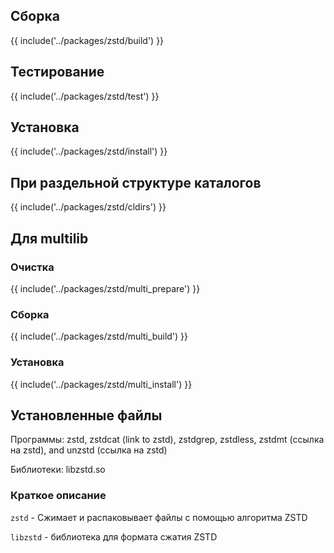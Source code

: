 <pkg :name="'zstd'" instsize showsbu2></pkg>

## Сборка

{{ include('../packages/zstd/build') }}

## Тестирование

{{ include('../packages/zstd/test') }}

## Установка

{{ include('../packages/zstd/install') }}

## При раздельной структуре каталогов

{{ include('../packages/zstd/cldirs') }}

## Для multilib

### Очистка

{{ include('../packages/zstd/multi_prepare') }}

### Сборка

{{ include('../packages/zstd/multi_build') }}

### Установка

{{ include('../packages/zstd/multi_install') }}

## Установленные файлы

Программы: zstd, zstdcat (link to zstd), zstdgrep, zstdless, zstdmt (ссылка на zstd), and unzstd (ссылка на zstd)

Библиотеки: libzstd.so

### Краткое описание

`zstd` - Сжимает и распаковывает файлы с помощью алгоритма ZSTD

`libzstd` - библиотека для формата сжатия ZSTD

<script>
	new Vue({ el: '#main' })
</script>
